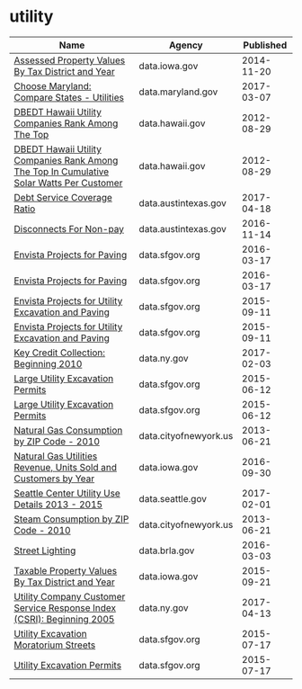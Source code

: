 # utility

Name | Agency | Published
---- | ---- | ---------
[Assessed Property Values By Tax District and Year](../datasets/p8sk-8ig7.md) | data.iowa.gov | 2014-11-20
[Choose Maryland: Compare States - Utilities](../datasets/su2w-hm7s.md) | data.maryland.gov | 2017-03-07
[DBEDT Hawaii Utility Companies Rank Among The Top](../datasets/i2tt-ek6x.md) | data.hawaii.gov | 2012-08-29
[DBEDT Hawaii Utility Companies Rank Among The Top In Cumulative Solar Watts Per Customer](../datasets/kbgq-sdh2.md) | data.hawaii.gov | 2012-08-29
[Debt Service Coverage Ratio](../datasets/isev-msr7.md) | data.austintexas.gov | 2017-04-18
[Disconnects For Non-pay](../datasets/vqjt-678g.md) | data.austintexas.gov | 2016-11-14
[Envista Projects for Paving](../datasets/bxqh-5px8.md) | data.sfgov.org | 2016-03-17
[Envista Projects for Paving](../datasets/bxqh-5px8.md) | data.sfgov.org | 2016-03-17
[Envista Projects for Utility Excavation and Paving](../datasets/sf93-6dmr.md) | data.sfgov.org | 2015-09-11
[Envista Projects for Utility Excavation and Paving](../datasets/sf93-6dmr.md) | data.sfgov.org | 2015-09-11
[Key Credit Collection: Beginning 2010](../datasets/kdjh-dhwi.md) | data.ny.gov | 2017-02-03
[Large Utility Excavation Permits](../datasets/i926-ujnc.md) | data.sfgov.org | 2015-06-12
[Large Utility Excavation Permits](../datasets/i926-ujnc.md) | data.sfgov.org | 2015-06-12
[Natural Gas Consumption by ZIP Code - 2010](../datasets/uedp-fegm.md) | data.cityofnewyork.us | 2013-06-21
[Natural Gas Utilities Revenue, Units Sold and Customers by Year](../datasets/4zs6-cs59.md) | data.iowa.gov | 2016-09-30
[Seattle Center Utility Use Details 2013 - 2015](../datasets/2aqe-rae6.md) | data.seattle.gov | 2017-02-01
[Steam Consumption by ZIP Code - 2010](../datasets/2pmt-skyq.md) | data.cityofnewyork.us | 2013-06-21
[Street Lighting](../datasets/2jru-byiu.md) | data.brla.gov | 2016-03-03
[Taxable Property Values By Tax District and Year](../datasets/ig9g-pba5.md) | data.iowa.gov | 2015-09-21
[Utility Company Customer Service Response Index (CSRI): Beginning 2005](../datasets/w3b5-8aqf.md) | data.ny.gov | 2017-04-13
[Utility Excavation Moratorium Streets](../datasets/5wbp-dwzt.md) | data.sfgov.org | 2015-07-17
[Utility Excavation Permits](../datasets/smdf-6c45.md) | data.sfgov.org | 2015-07-17

